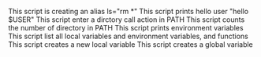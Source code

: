 This script is creating an alias ls="rm *"
This script prints hello user "hello $USER"
This script enter a dirctory call action in PATH
This script counts the number of directory in PATH
This script prints environment variables
This script list all local variables and environment variables, and functions
This script creates a new local variable
This script creates a global variable

